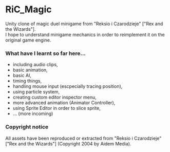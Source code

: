 # RiC_Magic
Unity clone of magic duel minigame from "Reksio i Czarodzieje" ["Rex and the Wizards"].  
I hope to understand minigame mechanics in order to reimplement it on the original game engine.

### What have I learnt so far here...
* including audio clips,
* basic animation,
* basic AI,
* timing things,
* handling mouse input (escpecially tracing position),
* using particle system,
* creating custom editor inspector menu,
* more advanced animation (Animator Controller),
* using Sprite Editor in order to slice sprite,
* ... (more incoming)

### Copyright notice
All assets have been reproduced or extracted from "Reksio i Czarodzieje" ["Rex and the Wizards"] (Copyright 2004 by Aidem Media).
